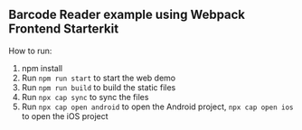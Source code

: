 ## Barcode Reader example using Webpack Frontend Starterkit


How to run:

1. npm install
2. Run `npm run start` to start the web demo
3. Run `npm run build` to build the static files
4. Run `npx cap sync` to sync the files
5. Run `npx cap open android` to open the Android project, `npx cap open ios` to open the iOS project
